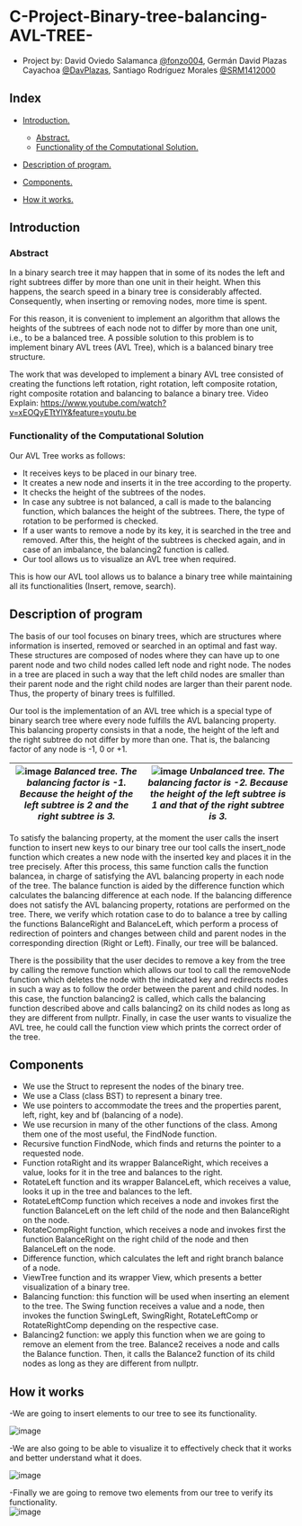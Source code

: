 # C-Project-Binary-tree-balancing-AVL-TREE-

* Project by: David Oviedo Salamanca [@fonzo004](https://github.com/fonzo004), Germán David Plazas Cayachoa [@DavPlazas](https://github.com/DavPlazas), Santiago Rodríguez Morales [@SRM1412000](https://github.com/SRM1412000)

## Index
- [Introduction.](#introduction)
  - [Abstract.](#summary)
  - [Functionality of the Computational Solution.](#funcionalidad)

- [Description of program.](#description)
- [Components.](#components)
- [How it works.](#use)


## Introduction
### Abstract <a name="summary"></a>
In a binary search tree it may happen that in some of its nodes the left and right subtrees differ by more than one unit in their height. When this happens, the search speed in a binary tree is considerably affected. Consequently, when inserting or removing nodes, more time is spent.

For this reason, it is convenient to implement an algorithm that allows the heights of the subtrees of each node not to differ by more than one unit, i.e., to be a balanced tree. A possible solution to this problem is to implement binary AVL trees (AVL Tree), which is a balanced binary tree structure. 

The work that was developed to implement a binary AVL tree consisted of creating the functions left rotation, right rotation, left composite rotation, right composite rotation and balancing to balance a binary tree.
Video Explain: https://www.youtube.com/watch?v=xEOQyETtYlY&feature=youtu.be

### Functionality of the Computational Solution <a name="funcionalidad"></a>
Our AVL Tree works as follows:
- It receives keys to be placed in our binary tree.
- It creates a new node and inserts it in the tree according to the property.
- It checks the height of the subtrees of the nodes.
- In case any subtree is not balanced, a call is made to the balancing function, which balances the height of the subtrees. There, the type of rotation to be performed is checked.
- If a user wants to remove a node by its key, it is searched in the tree and removed. After this, the height of the subtrees is checked again, and in case of an imbalance, the balancing2 function is called.
- Our tool allows us to visualize an AVL tree when required.

This is how our AVL tool allows us to balance a binary tree while maintaining all its functionalities (Insert, remove, search).

## Description of program <a name="description"></a>
The basis of our tool focuses on binary trees, which are structures where information is inserted, removed or searched in an optimal and fast way. These structures are composed of nodes where they can have up to one parent node and two child nodes called left node and right node. The nodes in a tree are placed in such a way that the left child nodes are smaller than their parent node and the right child nodes are larger than their parent node. Thus, the property of binary trees is fulfilled. 

Our tool is the implementation of an AVL tree which is a special type of binary search tree where every node fulfills the AVL balancing property. This balancing property consists in that a node, the height of the left and the right subtree do not differ by more than one. That is, the balancing factor of any node is -1, 0 or +1. 


| ![image](https://github.com/SRM1412000/C-Project-Binary-tree-balancing-AVL-TREE-/assets/146349622/8733df5b-3321-4fe3-9168-26a720e7f3cc) *Balanced tree. The balancing factor is -1. Because the height of the left subtree is 2 and the right subtree is 3.* | ![image](https://github.com/SRM1412000/C-Project-Binary-tree-balancing-AVL-TREE-/assets/146349622/302ba167-8c01-460e-8cad-b18c98a34a33) *Unbalanced tree. The balancing factor is -2. Because the height of the left subtree is 1 and that of the right subtree is 3.* |
|--------------------------------------------------------|--------------------------------------------------------|


To satisfy the balancing property, at the moment the user calls the insert function to insert new keys to our binary tree our tool calls the insert_node function which creates a new node with the inserted key and places it in the tree precisely. After this process, this same function calls the function balancea, in charge of satisfying the AVL balancing property in each node of the tree. The balance function is aided by the difference function which calculates the balancing difference at each node. If the balancing difference does not satisfy the AVL balancing property, rotations are performed on the tree. There, we verify which rotation case to do to balance a tree by calling the functions BalanceRight and BalanceLeft, which perform a process of redirection of pointers and changes between child and parent nodes in the corresponding direction (Right or Left). Finally, our tree will be balanced.

There is the possibility that the user decides to remove a key from the tree by calling the remove function which allows our tool to call the removeNode function which deletes the node with the indicated key and redirects nodes in such a way as to follow the order between the parent and child nodes. In this case, the function balancing2 is called, which calls the balancing function described above and calls balancing2 on its child nodes as long as they are different from nullptr.
Finally, in case the user wants to visualize the AVL tree, he could call the function view which prints the correct order of the tree.

## Components
- We use the Struct to represent the nodes of the binary tree.
- We use a Class (class BST) to represent a binary tree.
- We use pointers to accommodate the trees and the properties parent, left, right, key and bf (balancing of a node).
- We use recursion in many of the other functions of the class. Among them one of the most useful, the FindNode function.
- Recursive function FindNode, which finds and returns the pointer to a requested node.
- Function rotaRight and its wrapper BalanceRight, which receives a value, looks for it in the tree and balances to the right.
- RotateLeft function and its wrapper BalanceLeft, which receives a value, looks it up in the tree and balances to the left.
- RotateLeftComp function which receives a node and invokes first the function BalanceLeft on the left child of the node and then BalanceRight on the node.
- RotateCompRight function, which receives a node and invokes first the function BalanceRight on the right child of the node and then BalanceLeft on the node.
- Difference function, which calculates the left and right branch balance of a node.
- ViewTree function and its wrapper View, which presents a better visualization of a binary tree.
- Balancing function: this function will be used when inserting an element to the tree. The Swing function receives a value and a node, then invokes the function SwingLeft, SwingRight, RotateLeftComp or RotateRightComp depending on the respective case. 
- Balancing2 function: we apply this function when we are going to remove an element from the tree. Balance2 receives a node and calls the Balance function. Then, it calls the Balance2 function of its child nodes as long as they are different from nullptr.

## How it works <a name="use"></a>
-We are going to insert elements to our tree to see its functionality.



![image](https://github.com/SRM1412000/C-Project-Binary-tree-balancing-AVL-TREE-/assets/146349622/fedfd344-e7c6-4b31-82b0-530725f4da4d)





-We are also going to be able to visualize it to effectively check that it works and better understand what it does.


![image](https://github.com/SRM1412000/C-Project-Binary-tree-balancing-AVL-TREE-/assets/146349622/7afd86f2-02a2-408e-9e4f-98d0bfdc8e20)






-Finally we are going to remove two elements from our tree to verify its functionality.  
![image](https://github.com/SRM1412000/C-Project-Binary-tree-balancing-AVL-TREE-/assets/146349622/bf114cf2-b948-45d1-83c6-5d154d8657c6)

